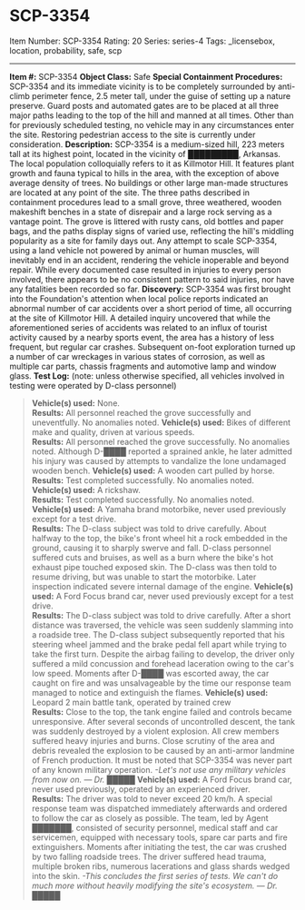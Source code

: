 # SCP-3354
Item Number: SCP-3354
Rating: 20
Series: series-4
Tags: _licensebox, location, probability, safe, scp

---

  
**Item #:** SCP-3354 
**Object Class:** Safe
**Special Containment Procedures:** SCP-3354 and its immediate vicinity is to be completely surrounded by anti-climb perimeter fence, 2.5 meter tall, under the guise of setting up a nature preserve. Guard posts and automated gates are to be placed at all three major paths leading to the top of the hill and manned at all times. Other than for previously scheduled testing, no vehicle may in any circumstances enter the site. Restoring pedestrian access to the site is currently under consideration.
**Description:** SCP-3354 is a medium-sized hill, 223 meters tall at its highest point, located in the vicinity of █████████, Arkansas. The local population colloquially refers to it as Killmotor Hill. It features plant growth and fauna typical to hills in the area, with the exception of above average density of trees. No buildings or other large man-made structures are located at any point of the site. The three paths described in containment procedures lead to a small grove, three weathered, wooden makeshift benches in a state of disrepair and a large rock serving as a vantage point. The grove is littered with rusty cans, old bottles and paper bags, and the paths display signs of varied use, reflecting the hill's middling popularity as a site for family days out.
Any attempt to scale SCP-3354, using a land vehicle not powered by animal or human muscles, will inevitably end in an accident, rendering the vehicle inoperable and beyond repair. While every documented case resulted in injuries to every person involved, there appears to be no consistent pattern to said injuries, nor have any fatalities been recorded so far.
**Discovery:** SCP-3354 was first brought into the Foundation's attention when local police reports indicated an abnormal number of car accidents over a short period of time, all occurring at the site of Killmotor Hill. A detailed inquiry uncovered that while the aforementioned series of accidents was related to an influx of tourist activity caused by a nearby sports event, the area has a history of less frequent, but regular car crashes. Subsequent on-foot exploration turned up a number of car wreckages in various states of corrosion, as well as multiple car parts, chassis fragments and automotive lamp and window glass.
**Test Log:** (note: unless otherwise specified, all vehicles involved in testing were operated by D-class personnel)
> **Vehicle(s) used:** None.  
>  **Results:** All personnel reached the grove successfully and uneventfully. No anomalies noted.
> **Vehicle(s) used:** Bikes of different make and quality, driven at various speeds.  
>  **Results:** All personnel reached the grove successfully. No anomalies noted. Although D-████ reported a sprained ankle, he later admitted his injury was caused by attempts to vandalize the lone undamaged wooden bench.
> **Vehicle(s) used:** A wooden cart pulled by horse.  
>  **Results:** Test completed successfully. No anomalies noted.
> **Vehicle(s) used:** A rickshaw.  
>  **Results:** Test completed successfully. No anomalies noted.
> **Vehicle(s) used:** A Yamaha brand motorbike, never used previously except for a test drive.  
>  **Results:** The D-class subject was told to drive carefully. About halfway to the top, the bike's front wheel hit a rock embedded in the ground, causing it to sharply swerve and fall. D-class personnel suffered cuts and bruises, as well as a burn where the bike's hot exhaust pipe touched exposed skin. The D-class was then told to resume driving, but was unable to start the motorbike. Later inspection indicated severe internal damage of the engine.
> **Vehicle(s) used:** A Ford Focus brand car, never used previously except for a test drive.  
>  **Results:** The D-class subject was told to drive carefully. After a short distance was traversed, the vehicle was seen suddenly slamming into a roadside tree. The D-class subject subsequently reported that his steering wheel jammed and the brake pedal fell apart while trying to take the first turn. Despite the airbag failing to develop, the driver only suffered a mild concussion and forehead laceration owing to the car's low speed. Moments after D-████ was escorted away, the car caught on fire and was unsalvageable by the time our response team managed to notice and extinguish the flames.
> **Vehicle(s) used:** Leopard 2 main battle tank, operated by trained crew  
>  **Results:** Close to the top, the tank engine failed and controls became unresponsive. After several seconds of uncontrolled descent, the tank was suddenly destroyed by a violent explosion. All crew members suffered heavy injuries and burns. Close scrutiny of the area and debris revealed the explosion to be caused by an anti-armor landmine of French production. It must be noted that SCP-3354 was never part of any known military operation.
_-Let's not use any military vehicles from now on. — Dr. █████_
> **Vehicle(s) used:** A Ford Focus brand car, never used previously, operated by an experienced driver.  
>  **Results:** The driver was told to never exceed 20 km/h. A special response team was dispatched immediately afterwards and ordered to follow the car as closely as possible. The team, led by Agent ███████, consisted of security personnel, medical staff and car servicemen, equipped with necessary tools, spare car parts and fire extinguishers. Moments after initiating the test, the car was crushed by two falling roadside trees. The driver suffered head trauma, multiple broken ribs, numerous lacerations and glass shards wedged into the skin.
_-This concludes the first series of tests. We can't do much more without heavily modifying the site's ecosystem. — Dr. █████_